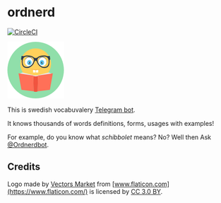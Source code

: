 # ordnerd

[![CircleCI](https://circleci.com/gh/vadyalex/ordnerd.svg?style=svg)](https://circleci.com/gh/vadyalex/ordnerd)

<img src="https://raw.githubusercontent.com/vadyalex/ordnerd/master/resources/public/logo/nerd_128.png">

This is swedish vocabuvalery [Telegram bot](https://t.me/ordnerdbot).


It knows thousands of words definitions, forms, usages with examples!


For example, do you know what _schibbolet_ means? No? Well then Ask [@Ordnerdbot](https://t.me/ordnerdbot).

## Credits

Logo made by [Vectors Market](https://www.flaticon.com/authors/vectors-market) from [www.flaticon.com](https://www.flaticon.com/) is licensed by [CC 3.0 BY](http://creativecommons.org/licenses/by/3.0/).

